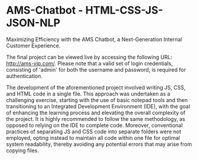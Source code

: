 # AMS-Chatbot - HTML-CSS-JS-JSON-NLP
  Maximizing Efficiency with the AMS Chatbot, a Next-Generation Internal Customer Experience.
  
The final project can be viewed live by accessing the following URL: http://ams-vip.com/.
Please note that a valid set of login credentials, consisting of 'admin' for both the username and password, is required for authentication.

The development of the aforementioned project involved writing JS, CSS, and HTML code in a single file.
This approach was undertaken as a challenging exercise, starting with the use of basic notepad tools and then transitioning to an Integrated Development Environment (IDE), with the goal of enhancing the learning process and elevating the overall complexity of the project.
It is highly recommended to follow the same methodology, as opposed to relying on the IDE to complete code. Moreover, conventional practices of separating JS and CSS code into separate folders were not employed, opting instead to maintain all code within one file for optimal system readability, thereby avoiding any potential errors that may arise from copying files.


  
  

